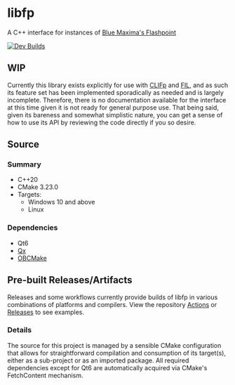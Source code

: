 # libfp

A C++ interface for instances of [Blue Maxima's Flashpoint](https://bluemaxima.org/flashpoint/)

[![Dev Builds](https://github.com/oblivioncth/libfp/actions/workflows/push-reaction.yml/badge.svg?branch=dev)](https://github.com/oblivioncth/libfp/actions/workflows/push-reaction.yml)

## WIP
Currently this library exists explicitly for use with [CLIFp](https://github.com/oblivioncth/CLIFp) and [FIL](https://github.com/oblivioncth/FIL), and as such its feature set has been implemented sporadically as needed and is largely incomplete. Therefore, there is no documentation available for the interface at this time given it is not ready for general purpose use. That being said, given its bareness and somewhat simplistic nature, you can get a sense of how to use its API by reviewing the code directly if you so desire.

## Source

### Summary

 - C++20
 - CMake 3.23.0
 - Targets:
    - Windows 10 and above
    - Linux

### Dependencies
- Qt6
- [Qx](https://github.com/oblivioncth/Qx/)
- [OBCMake](https://github.com/oblivioncth/OBCmake)

## Pre-built Releases/Artifacts

Releases and some workflows currently provide builds of libfp in various combinations of platforms and compilers. View the repository [Actions](https://github.com/oblivioncth/libfp/actions) or [Releases](https://github.com/oblivioncth/libfp/releases) to see examples.


### Details
The source for this project is managed by a sensible CMake configuration that allows for straightforward compilation and consumption of its target(s), either as a sub-project or as an imported package. All required dependencies except for Qt6 are automatically acquired via CMake's FetchContent mechanism.
